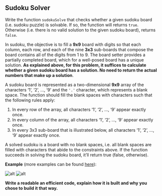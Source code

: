 <div class="nav-tab-panel nav-tab-panel_active nav-tab-panel_markdown"><h2>Sudoku Solver</h2>
<p>Write the function <code>sudokuSolve</code> that checks whether a given sudoku board (i.e. sudoku puzzle) is solvable. If so, the function will returns <code>true</code>. Otherwise (i.e. there is no valid solution to the given sudoku board), returns <code>false</code>.</p>
<p>In sudoku, the objective is to fill a <strong>9x9</strong> board with digits so that each column, each row, and each of the nine <strong>3x3</strong> sub-boards that compose the board contains all of the digits from 1 to 9. The board setter provides a partially completed board, which for a well-posed board has a unique solution. <strong>As explained above, for this problem, it suffices to calculate whether a given sudoku board has a solution. No need to return the actual numbers that make up a solution</strong>.</p>
<p>A sudoku board is represented as a two-dimensional <strong>9x9</strong> array of the characters ‘1’, ‘2’, …, ‘9’ and the <code>'.'</code> character, which represents a blank space. The function should fill the blank spaces with characters such that the following rules apply:</p>
<ol>
<li>In every row of the array, all characters ‘1’, ‘2’, …, ‘9’ appear exactly once.</li>
<li>In every column of the array, all characters ‘1’, ‘2’, …, ‘9’ appear exactly once.</li>
<li>In every 3x3 sub-board that is illustrated below, all characters ‘1’, ‘2’, …, ‘9’ appear exactly once.</li>
</ol>
<p>A solved sudoku is a board with no blank spaces, i.e. all blank spaces are filled with characters that abide to the constraints above. If the function succeeds in solving the sudoku board, it’ll return true (false, otherwise).</p>
<p><strong>Example</strong> (more examples can be found <a href="http://www.sudokukingdom.com/" title="here" target="_blank">here</a>):</p>
<div class="image-wrapper">
<img src="https://upload.wikimedia.org/wikipedia/commons/f/ff/Sudoku-by-L2G-20050714.svg" alt="alt" title="A typical Sudoku board setter">
<img src="https://upload.wikimedia.org/wikipedia/commons/3/31/Sudoku-by-L2G-20050714_solution.svg" alt="alt" title="The same board with solution numbers marked in red">
</div>
<p><strong>Write a readable an efficient code, explain how it is built and why you chose to build it that way.</strong></p>
</div>
